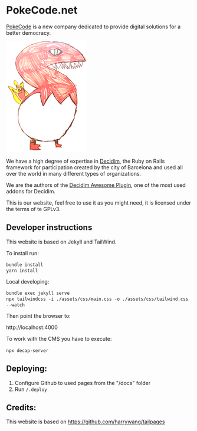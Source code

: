 PokeCode.net
============

[PokeCode](https://pokecode.net) is a new company dedicated to provide digital solutions for a better democracy.

![PokeCode Logo](assets/img/mini-pokecode-logo.png)

We have a high degree of expertise in [Decidim](https://decidim.org), the Ruby on Rails framework for participation created by the city of Barcelona and used all over the world in many different types of organizations.

We are the authors of the [Decidim Awesome Plugin](https://github.com/Platoniq/decidim-module-decidim_awesome), one of the most used addons for Decidim.

This is our website, feel free to use it as you might need, it is licensed under the terms of te GPLv3.

Developer instructions
----------------------

This website is based on Jekyll and TailWind.

To install run:

```
bundle install
yarn install
```

Local developing:

```
bundle exec jekyll serve
npx tailwindcss -i ./assets/css/main.css -o ./assets/css/tailwind.css --watch
```

Then point the browser to:

http://localhost:4000

To work with the CMS you have to execute:

`npx decap-server`

Deploying:
----------

1. Configure Github to used pages from the "/docs" folder
2. Run `/.deploy`

Credits:
-------

This website is based on https://github.com/harrywang/tailpages
